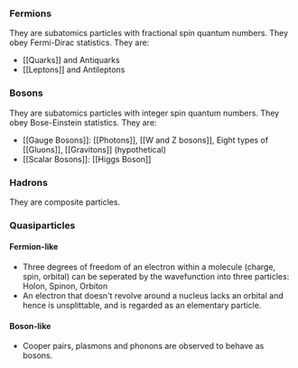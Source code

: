 
### Fermions
They are subatomics particles with fractional spin quantum numbers. They obey Fermi-Dirac statistics. They are: 
- [[Quarks]] and Antiquarks
- [[Leptons]] and Antileptons

### Bosons
They are subatomics particles with integer spin quantum numbers. They obey Bose-Einstein statistics. They are:
- [[Gauge Bosons]]: [[Photons]], [[W and Z bosons]], Eight types of [[Gluons]], [[Gravitons]] (hypothetical)
- [[Scalar Bosons]]: [[Higgs Boson]]

### Hadrons
They are composite particles.

### Quasiparticles
#### Fermion-like
- Three degrees of freedom of an electron within a molecule (charge, spin, orbital) can be seperated by the wavefunction into three particles: Holon, Spinon, Orbiton
- An electron that doesn't revolve around a nucleus lacks an orbital and hence is unsplittable, and is regarded as an elementary particle.
#### Boson-like
- Cooper pairs, plasmons and phonons are observed to behave as bosons.